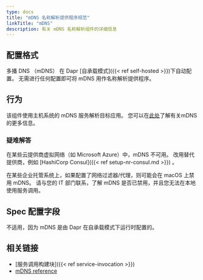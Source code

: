 ```yaml
---
type: docs
title: "mDNS 名称解析提供程序规范"
linkTitle: "mDNS"
description: 有关 mDNS 名称解析组件的详细信息
---
```


## 配置格式

多播 DNS （mDNS） 在 Dapr [自承载模式]({{< ref self-hosted >}})下自动配置。 无需进行任何配置即可将 mDNS 用作名称解析提供程序。

## 行为

该组件使用主机系统的 mDNS 服务解析目标应用。 您可以在[此处](https://en.wikipedia.org/wiki/Multicast_DNS)了解有关mDNS 的更多信息。

### 疑难解答

在某些云提供商虚拟网络（如 Microsoft Azure）中，mDNS 不可用。 改用替代提供商，例如 [HashiCorp Consul]({{< ref setup-nr-consul.md >}}) 。

在某些企业托管系统上，如果配置了网络过滤器/代理，则可能会在 macOS 上禁用 mDNS。 请与您的 IT 部门联系，了解 mDNS 是否已禁用，并且您无法在本地使用服务调用。

## Spec 配置字段

不适用，因为 mDNS 是由 Dapr 在自承载模式下运行时配置的。

## 相关链接

- [服务调用构建块]({{< ref service-invocation >}})
- [mDNS reference](https://en.wikipedia.org/wiki/Multicast_DNS)
